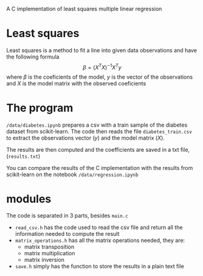 A C implementation of least squares multiple linear regression
# Least squares
Least squares is a method to fit a line into given data observations and have the following formula
$$\beta = (X^TX)^{-1}X^Ty$$
where $\beta$ is the coeficients of the model, $y$ is the vector of the observations and $X$ is the model matrix with the observed coeficients

# The program
``/data/diabetes.ipynb`` prepares a csv with a train sample of the diabetes dataset from scikit-learn. The code then reads the file ``diabetes_train.csv`` to extract the observations vector ($y$) and the model matrix ($X$).

The results are then computed and the coefficients are saved in a txt file, (``results.txt``)

You can compare the results of the C implementation with the results from scikit-learn on the notebook ``/data/regression.ipynb`` 
# modules
The code is separated in 3 parts, besides ``main.c``
- ``read_csv.h`` has the code used to read the csv file and return all the information needed to compute the result
- ``matrix_operations.h`` has all the matrix operations needed, they are:
  -   matrix transposition
  -   matrix multiplication
  -   matrix inversion
-   ``save.h`` simply has the function to store the results in a plain text file
